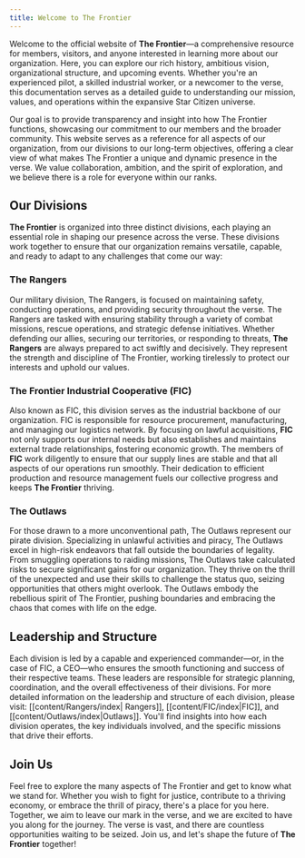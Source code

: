 ```yaml
---
title: Welcome to The Frontier
---
```

Welcome to the official website of **The Frontier**—a comprehensive resource for members, visitors, and anyone interested in learning more about our organization. Here, you can explore our rich history, ambitious vision, organizational structure, and upcoming events. Whether you're an experienced pilot, a skilled industrial worker, or a newcomer to the verse, this documentation serves as a detailed guide to understanding our mission, values, and operations within the expansive Star Citizen universe.

Our goal is to provide transparency and insight into how The Frontier functions, showcasing our commitment to our members and the broader community. This website serves as a reference for all aspects of our organization, from our divisions to our long-term objectives, offering a clear view of what makes The Frontier a unique and dynamic presence in the verse. We value collaboration, ambition, and the spirit of exploration, and we believe there is a role for everyone within our ranks.

## Our Divisions

**The Frontier** is organized into three distinct divisions, each playing an essential role in shaping our presence across the verse. These divisions work together to ensure that our organization remains versatile, capable, and ready to adapt to any challenges that come our way:

### The Rangers

Our military division, The Rangers, is focused on maintaining safety, conducting operations, and providing security throughout the verse. The Rangers are tasked with ensuring stability through a variety of combat missions, rescue operations, and strategic defense initiatives. Whether defending our allies, securing our territories, or responding to threats, **The Rangers** are always prepared to act swiftly and decisively. They represent the strength and discipline of The Frontier, working tirelessly to protect our interests and uphold our values.

### The Frontier Industrial Cooperative (FIC)

Also known as FIC, this division serves as the industrial backbone of our organization. FIC is responsible for resource procurement, manufacturing, and managing our logistics network. By focusing on lawful acquisitions, **FIC** not only supports our internal needs but also establishes and maintains external trade relationships, fostering economic growth. The members of **FIC** work diligently to ensure that our supply lines are stable and that all aspects of our operations run smoothly. Their dedication to efficient production and resource management fuels our collective progress and keeps **The Frontier** thriving.

### The Outlaws

For those drawn to a more unconventional path, The Outlaws represent our pirate division. Specializing in unlawful activities and piracy, The Outlaws excel in high-risk endeavors that fall outside the boundaries of legality. From smuggling operations to raiding missions, The Outlaws take calculated risks to secure significant gains for our organization. They thrive on the thrill of the unexpected and use their skills to challenge the status quo, seizing opportunities that others might overlook. The Outlaws embody the rebellious spirit of The Frontier, pushing boundaries and embracing the chaos that comes with life on the edge.

## Leadership and Structure

Each division is led by a capable and experienced commander—or, in the case of FIC, a CEO—who ensures the smooth functioning and success of their respective teams. These leaders are responsible for strategic planning, coordination, and the overall effectiveness of their divisions. For more detailed information on the leadership and structure of each division, please visit: [[content/Rangers/index| Rangers]], [[content/FIC/index|FIC]], and [[content/Outlaws/index|Outlaws]]. You'll find insights into how each division operates, the key individuals involved, and the specific missions that drive their efforts.

## Join Us

Feel free to explore the many aspects of The Frontier and get to know what we stand for. Whether you wish to fight for justice, contribute to a thriving economy, or embrace the thrill of piracy, there's a place for you here. Together, we aim to leave our mark in the verse, and we are excited to have you along for the journey. The verse is vast, and there are countless opportunities waiting to be seized. Join us, and let's shape the future of **The Frontier** together!